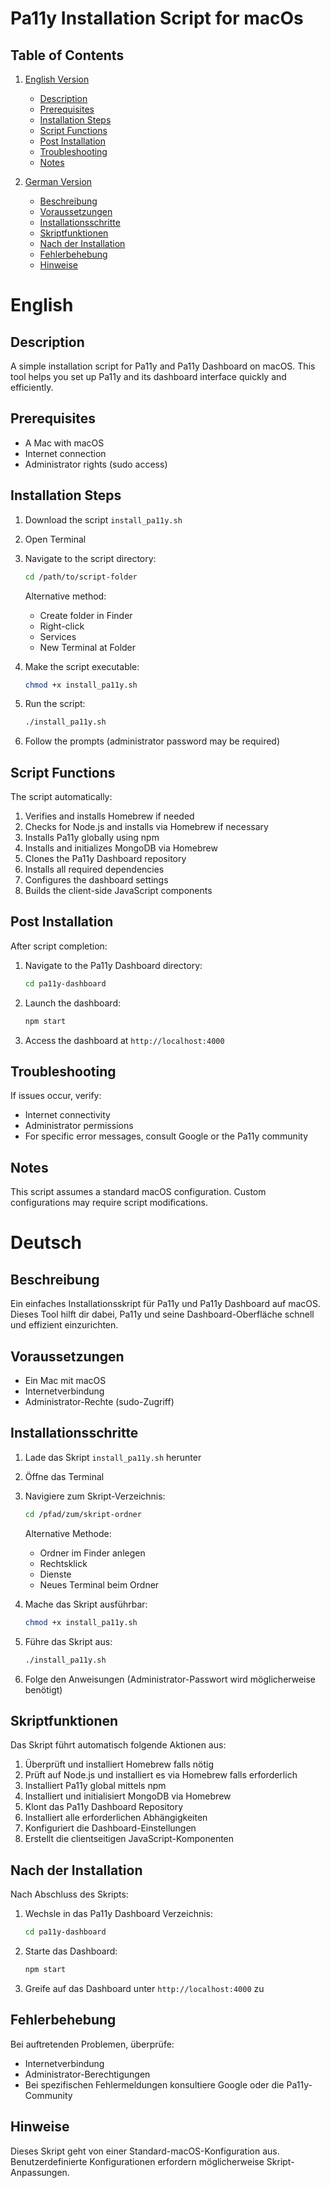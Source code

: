 # Pa11y Installation Script for macOs

## Table of Contents
1. [English Version](#english)
   - [Description](#description)
   - [Prerequisites](#prerequisites)
   - [Installation Steps](#installation-steps)
   - [Script Functions](#script-functions)
   - [Post Installation](#post-installation)
   - [Troubleshooting](#troubleshooting)
   - [Notes](#notes)

2. [German Version](#deutsch)
   - [Beschreibung](#beschreibung)
   - [Voraussetzungen](#voraussetzungen)
   - [Installationsschritte](#installationsschritte)
   - [Skriptfunktionen](#skriptfunktionen)
   - [Nach der Installation](#nach-der-installation)
   - [Fehlerbehebung](#fehlerbehebung)
   - [Hinweise](#hinweise)

# English

## Description
A simple installation script for Pa11y and Pa11y Dashboard on macOS. This tool helps you set up Pa11y and its dashboard interface quickly and efficiently.

## Prerequisites
- A Mac with macOS
- Internet connection
- Administrator rights (sudo access)

## Installation Steps
1. Download the script `install_pa11y.sh`
2. Open Terminal
3. Navigate to the script directory:
   ```bash
   cd /path/to/script-folder
   ```
   Alternative method: 
   - Create folder in Finder
   - Right-click
   - Services
   - New Terminal at Folder

4. Make the script executable:
   ```bash
   chmod +x install_pa11y.sh
   ```

5. Run the script:
   ```bash
   ./install_pa11y.sh
   ```

6. Follow the prompts (administrator password may be required)

## Script Functions
The script automatically:
1. Verifies and installs Homebrew if needed
2. Checks for Node.js and installs via Homebrew if necessary
3. Installs Pa11y globally using npm
4. Installs and initializes MongoDB via Homebrew
5. Clones the Pa11y Dashboard repository
6. Installs all required dependencies
7. Configures the dashboard settings
8. Builds the client-side JavaScript components

## Post Installation
After script completion:
1. Navigate to the Pa11y Dashboard directory:
   ```bash
   cd pa11y-dashboard
   ```

2. Launch the dashboard:
   ```bash
   npm start
   ```

3. Access the dashboard at `http://localhost:4000`

## Troubleshooting
If issues occur, verify:
- Internet connectivity
- Administrator permissions
- For specific error messages, consult Google or the Pa11y community

## Notes
This script assumes a standard macOS configuration. Custom configurations may require script modifications.

# Deutsch

## Beschreibung
Ein einfaches Installationsskript für Pa11y und Pa11y Dashboard auf macOS. Dieses Tool hilft dir dabei, Pa11y und seine Dashboard-Oberfläche schnell und effizient einzurichten.

## Voraussetzungen
- Ein Mac mit macOS
- Internetverbindung
- Administrator-Rechte (sudo-Zugriff)

## Installationsschritte
1. Lade das Skript `install_pa11y.sh` herunter
2. Öffne das Terminal
3. Navigiere zum Skript-Verzeichnis:
   ```bash
   cd /pfad/zum/skript-ordner
   ```
   Alternative Methode:
   - Ordner im Finder anlegen
   - Rechtsklick
   - Dienste
   - Neues Terminal beim Ordner

4. Mache das Skript ausführbar:
   ```bash
   chmod +x install_pa11y.sh
   ```

5. Führe das Skript aus:
   ```bash
   ./install_pa11y.sh
   ```

6. Folge den Anweisungen (Administrator-Passwort wird möglicherweise benötigt)

## Skriptfunktionen
Das Skript führt automatisch folgende Aktionen aus:
1. Überprüft und installiert Homebrew falls nötig
2. Prüft auf Node.js und installiert es via Homebrew falls erforderlich
3. Installiert Pa11y global mittels npm
4. Installiert und initialisiert MongoDB via Homebrew
5. Klont das Pa11y Dashboard Repository
6. Installiert alle erforderlichen Abhängigkeiten
7. Konfiguriert die Dashboard-Einstellungen
8. Erstellt die clientseitigen JavaScript-Komponenten

## Nach der Installation
Nach Abschluss des Skripts:
1. Wechsle in das Pa11y Dashboard Verzeichnis:
   ```bash
   cd pa11y-dashboard
   ```

2. Starte das Dashboard:
   ```bash
   npm start
   ```

3. Greife auf das Dashboard unter `http://localhost:4000` zu

## Fehlerbehebung
Bei auftretenden Problemen, überprüfe:
- Internetverbindung
- Administrator-Berechtigungen
- Bei spezifischen Fehlermeldungen konsultiere Google oder die Pa11y-Community

## Hinweise
Dieses Skript geht von einer Standard-macOS-Konfiguration aus. Benutzerdefinierte Konfigurationen erfordern möglicherweise Skript-Anpassungen.
